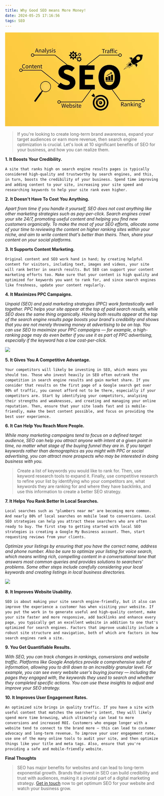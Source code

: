 ```yaml
---
title: Why Good SEO means More Money!
date: 2024-05-25 17:16:56
tags: SEO
---
```

![](/images/iStock-1359787530.jpeg.webp)

>If you're looking to create long-term brand awareness, expand your target audiences or earn more revenue, then search engine optimization is crucial. Let's look at 10 significant benefits of SEO for your business, and how you can realize them.

<!-- more -->

**1. It Boosts Your Credibility.**

```A site that ranks high on search engine results pages is typically considered high-quality and trustworthy by search engines, and this, in turn, boosts the credibility of your business. Spend time improving and adding content to your site, increasing your site speed and researching keywords to help your site rank even higher.```

**2. It Doesn't Have To Cost You Anything.**

*Apart from time if you handle it yourself, SEO does not cost anything like other marketing strategies such as pay-per-click. Search engines crawl your site 24/7, promoting useful content and helping you find new customers organically. To make the most of your SEO efforts, allocate some of your time to reviewing the content on higher ranking sites within your niche, and aim to write content that's better than theirs. Then, share your content on your social platforms.*

**3. It Supports Content Marketing.**

```Original content and SEO work hand in hand; by creating helpful content for visitors, including text, images and videos, your site will rank better in search results. But SEO can support your content marketing efforts too. Make sure that your content is high quality and optimized for keywords you want to rank for, and since search engines like freshness, update your content regularly.```

**4. It Maximizes PPC Campaigns.**

*Unpaid (SEO) and paid marketing strategies (PPC) work fantastically well together. PPC helps your site appear at the top of paid search results, while SEO does the same thing organically. Having both results appear at the top of the search engine results page boosts your brand's credibility and shows that you are not merely throwing money at advertising to be on top. You can use SEO to maximize your PPC campaigns — for example, a high-ranking page may do even better if you use it as part of PPC advertising, especially if the keyword has a low cost-per-click.*

![](/images/bigstock-Seo-optimization-Concept-Seo-387094645.jpg.webp.webp)

**5. It Gives You A Competitive Advantage.**

```Your competitors will likely be investing in SEO, which means you should too. Those who invest heavily in SEO often outrank the competition in search engine results and gain market share. If you consider that results on the first page of a Google search get over 90% of traffic, you cannot afford not to be there, especially if your competitors are. Start by identifying your competitors, analyzing their strengths and weaknesses, and creating and managing your online reputation. Then, ensure that your site loads fast and is mobile-friendly, make the best content possible, and focus on providing the best user experience.```

**6. It Can Help You Reach More People.**

*While many marketing campaigns tend to focus on a defined target audience, SEO can help you attract anyone with intent at a given point in time, no matter what stage of the buying funnel they are in. If you target keywords rather than demographics as you might with PPC or social advertising, you can attract more prospects who may be interested in doing business with you.*

>Create a list of keywords you would like to rank for. Then, use keyword research tools to expand it. Finally, use competitive research to refine your list by identifying who your competitors are, what keywords they are ranking for and where they have backlinks, and use this information to create a better SEO strategy.

**7. It Helps You Rank Better In Local Searches.**

```Local searches such as "plumbers near me" are becoming more common. And nearly 80% of local searches on mobile lead to conversions. Local SEO strategies can help you attract these searchers who are often ready to buy. The first step to getting started with local SEO strategies is creating a Google My Business account. Then, start requesting reviews from your clients.``` 

*Optimize your listings by ensuring that you have the correct name, address and phone number. Also be sure to optimize your listing for voice search, which means writing rich, compelling content in a conversational tone that answers most common queries and provides solutions to searchers' problems. Some other steps include carefully considering your local keywords and creating listings in local business directories.*

![](/images/lappy.jpg)

**8. It Improves Website Usability.**

```SEO is about making your site search engine-friendly, but it also can improve the experience a customer has when visiting your website. If you put the work in to generate useful and high-quality content, make your site faster and more responsive, add backlinks and enhance every page, you typically get an excellent website in addition to one that's optimized for search engines. Factors that improve usability include a robust site structure and navigation, both of which are factors in how search engines rank a site.```

**9. You Get Quantifiable Results.**

*With SEO, you can track changes in rankings, conversions and website traffic. Platforms like Google Analytics provide a comprehensive suite of information, allowing you to drill down to an incredibly granular level. For example, you can see every website user's buying journey — including the pages they engaged with, the keywords they used to search and whether they completed specific actions. You can use these insights to adjust and improve your SEO strategy.*

**10. It Improves User Engagement Rates.**

```An optimized site brings in quality traffic. If you have a site with useful content that matches the searcher's intent, they will likely spend more time browsing, which ultimately can lead to more conversions and increased ROI. Customers who engage longer with a website tend to connect to the brand more — this can lead to customer advocacy and long-term revenue. To improve your user engagement rate, use one of the many online tools to audit your site, and then optimize things like your title and meta tags. Also, ensure that you're providing a safe and mobile-friendly website.```

**Final Thoughts**

>SEO has major benefits for websites and can lead to long-term exponential growth. Brands that invest in SEO can build credibility and trust with audiences, making it a pivotal part of a digital marketing strategy. [Get in touch](mailto:munenemithamo@gmail.com?subject=I%20NEED%20A%20WEBSITE%20NOW.&body=Hi%20Charles,) now to get optimum SEO for your website and watch your business grow.

